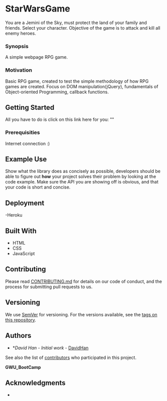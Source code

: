 

# StarWarsGame

You are a Jemini of the Sky, must protect the land of your family and friends. Select your character. Objective of the game is to attack and kill all enemy heroes.

### Synopsis

A simple webpage RPG game.

### Motivation
Basic RPG game, created to test the simple methodology of how RPG games are created. Focus on DOM manipulation(jQuery), fundamentals of Object-oriented Programming, callback functions.

## Getting Started
All you have to do is click on this link here for you:
""


### Prerequisities
Internet connection :)


## Example Use

Show what the library does as concisely as possible, developers should be able to figure out **how** your project solves their problem by looking at the code example. Make sure the API you are showing off is obvious, and that your code is short and concise.


## Deployment

-Heroku


## Built With
* HTML
* CSS
* JavaScript

## Contributing

Please read [CONTRIBUTING.md](CONTRIBUTING.md) for details on our code of conduct, and the process for submitting pull requests to us.

## Versioning

We use [SemVer](http://semver.org/) for versioning. For the versions available, see the [tags on this repository](https://github.com/your/project/tags).

## Authors

* **David Han* - *Initial work* - [DavidHan](https://github.com/dhan30)

See also the list of [contributors](https://github.com/your/project/contributors) who participated in this project.

**GWU_BootCamp**

## Acknowledgments

*
